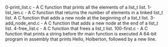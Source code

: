 0-print_list.c - A C function that prints all the elements of a list_t list.
1-list_len.c - A C function that returns the number of elements in a linked list_t list.
A C function that adds a new node at the beginning of a list_t list.
3-add_node_end.c - A C function that adds a new node at the end of a list_t list.
4-free_list.c - A C function that frees a list_t list.
100-first.c - A C function that prints a string before thr main function is executed
A  64-bit program in assembly that prints Hello, Holberton, followed by a new line.

